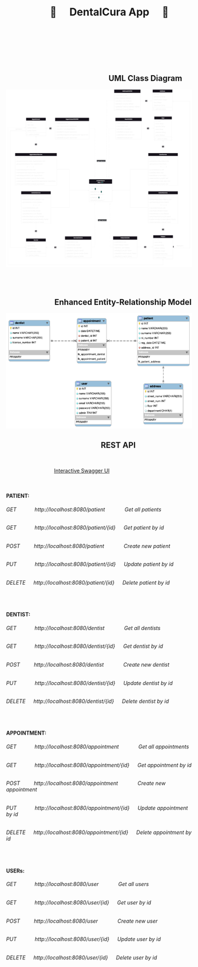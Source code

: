# &emsp;&emsp;&emsp;&emsp; :hospital: &emsp;DentalCura App &emsp;:hospital:
<br/><br/><br/><br/><br/><br/>


## &emsp;&emsp;&emsp;&emsp;&emsp;&emsp;&emsp;&emsp;&emsp;&emsp;&emsp;&emsp;&emsp; UML Class Diagram
![UML](uml.drawio.png)
<br/><br/><br/><br/>

## &emsp;&emsp;&emsp;&emsp;&emsp;&emsp; Enhanced Entity-Relationship Model
![Enhanced entity-relationship model](eer_diagram.png)



## &emsp;&emsp;&emsp;&emsp;&emsp;&emsp;&emsp;&emsp;&emsp;&emsp;&emsp;&emsp; REST API
<br/>

&emsp;&emsp;&emsp;&emsp;&emsp;&emsp;&emsp;&emsp;&emsp; [Interactive Swagger UI](https://app.swaggerhub.com/apis/fr3m3n/DentalCura/1.0.0) 

<br/>


#### PATIENT:
###### GET $~~~~~~$ &emsp; http://localhost:8080/patient $~~~~~~~$ &emsp; Get all patients
###### GET $~~~~~~$ &emsp; http://localhost:8080/patient/{id} &emsp; Get patient by id
###### POST $~~~$ &emsp; http://localhost:8080/patient $~~~~~~~$ &emsp; Create new patient
###### PUT $~~~~~~$ &emsp; http://localhost:8080/patient/{id} &emsp; Update patient by id
###### DELETE &emsp; http://localhost:8080/patient/{id} &emsp; Delete patient by id
<br/>

#### DENTIST:
###### GET $~~~~~~$ &emsp; http://localhost:8080/dentist $~~~~~~~$ &emsp; Get all dentists
###### GET $~~~~~~$ &emsp; http://localhost:8080/dentist/{id} &emsp; Get dentist by id
###### POST $~~~$ &emsp; http://localhost:8080/dentist $~~~~~~~$ &emsp; Create new dentist
###### PUT $~~~~~~$ &emsp; http://localhost:8080/dentist/{id} &emsp; Update dentist by id
###### DELETE &emsp; http://localhost:8080/dentist/{id} &emsp; Delete dentist by id
<br/>

#### APPOINTMENT:
###### GET $~~~~~~$ &emsp; http://localhost:8080/appointment $~~~~~~~$ &emsp; Get all appointments
###### GET $~~~~~~$ &emsp; http://localhost:8080/appointment/{id} &emsp; Get appointment by id
###### POST $~~~$ &emsp; http://localhost:8080/appointment $~~~~~~~$ &emsp; Create new appointment
###### PUT $~~~~~~$ &emsp; http://localhost:8080/appointment/{id} &emsp; Update appointment by id
###### DELETE &emsp; http://localhost:8080/appointment/{id} &emsp; Delete appointment by id
<br/>

#### USERs:
###### GET $~~~~~~$ &emsp; http://localhost:8080/user $~~~~~~~$ &emsp; Get all users
###### GET $~~~~~~$ &emsp; http://localhost:8080/user/{id} &emsp; Get user by id
###### POST $~~~$ &emsp; http://localhost:8080/user $~~~~~~~$ &emsp; Create new user
###### PUT $~~~~~~$ &emsp; http://localhost:8080/user/{id} &emsp; Update user by id
###### DELETE &emsp; http://localhost:8080/user/{id} &emsp; Delete user by id